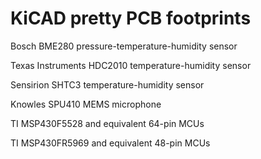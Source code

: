 # KiCAD pretty PCB footprints

Bosch BME280 pressure-temperature-humidity sensor

Texas Instruments HDC2010 temperature-humidity sensor

Sensirion SHTC3 temperature-humidity sensor

Knowles SPU410 MEMS microphone

TI MSP430F5528 and equivalent 64-pin MCUs

TI MSP430FR5969 and equivalent 48-pin MCUs
